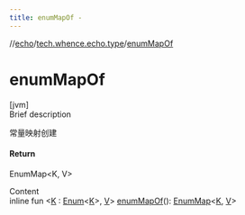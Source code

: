 ```yaml
---
title: enumMapOf -
---
```

//[echo](../index.md)/[tech.whence.echo.type](index.md)/[enumMapOf](enum-map-of.md)



# enumMapOf  
[jvm]  
Brief description  


常量映射创建



#### Return  


EnumMap<K, V>

  
Content  
inline fun <[K](enum-map-of.md) : [Enum](https://kotlinlang.org/api/latest/jvm/stdlib/kotlin/-enum/index.html)<[K](enum-map-of.md)>, [V](enum-map-of.md)> [enumMapOf](enum-map-of.md)(): [EnumMap](https://docs.oracle.com/javase/8/docs/api/java/util/EnumMap.html)<[K](enum-map-of.md), [V](enum-map-of.md)>  



